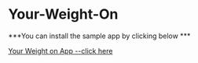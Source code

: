 # Your-Weight-On
***You can install the sample app by clicking below ***

[Your Weight on App --click here](https://github.com/rahulrajvc/Your-Weight-On/raw/df04f4342642bb8ac04a12558220869dc798aa59/YourWeightOn.apk)
